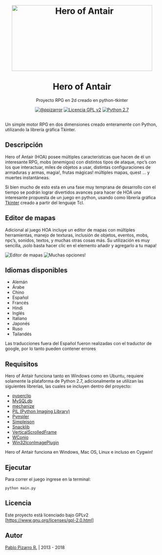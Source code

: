 <h1 align="center">
  <img alt="Hero of Antair" src="https://github.com/ppizarror/Hero-of-Antair/raw/master/data/images/gui/hoa.jpg" width="460px" height="215px" />
  <br /><br />
  Hero of Antair</h1>
<p align="center">Proyecto RPG en 2d creado en python-tkinter</p>
<div align="center"><a href="https://ppizarror.com"><img alt="@ppizarror" src="https://res.ppizarror.com/badges/autor.svg" /></a>
<a href="https://www.gnu.org/licenses/gpl-2.0.html/"><img alt="Licencia GPL v2" src="https://res.ppizarror.com/badges/licenciagpl2.svg" /></a>
<a href="https://www.python.org/downloads/"><img alt="Python 2.7" src="https://res.ppizarror.com/badges/python27.svg" /></a>
</div><br />

Un simple motor RPG en dos dimensiones creado enteramente con Python, utilizando la librería gráfica Tkinter.

## Descripción

Hero of Antair (HOA) posee múltiples características que hacen de él un interesante RPG, mobs (enemigos) con distintos tipos de ataque, npc’s con los que interactuar, miles de objetos a usar, distintas configuraciones de armaduras y armas, magia!, frutas mágicas! múltiples mapas, quest … y muertes instantáneas.

Si bien mucho de esto esta en una fase muy temprana de desarrollo con el tiempo se podrán lograr divertidos avances para hacer de HOA una interesante propuesta de un juego en python, usando como librería gráfica [Tkinter][1] creado a partir del lenguaje Tcl.

## Editor de mapas

Adicional al juego HOA incluye un editor de mapas con múltiples herramientas, manejo de texturas, inclusión de objetos, eventos, mobs, npc’s, sonidos, textos, y muchas otras cosas más.
Su utilización es muy sencilla, ¡solo basta hacer clic en el elemento añadir y agregarlo a tu mapa!

![][image-2]
![][image-3]

## Idiomas disponibles

- Alemán
- Árabe
- Chino
- Español
- Francés
- Hindi
- Inglés
- Italiano
- Japonés
- Ruso
- Tailandés

Las traducciones fuera del Español fueron realizadas con el traductor de google, por lo tanto pueden contener errores

## Requisitos

Hero of Antair funciona tanto en Windows como en Ubuntu, requiere solamente la plataforma de Python 2.7, adicionalmente se utilizan las siguientes librerías, las cuales se incluyen dentro del proyecto:

- [pyperclip][2]
- [MySQLdb][3]
- [mechanize][4]
- [PIL (Python Imaging Library)][5]
- [Pympler][6]
- [Simplejson][7]
- [Snacklib][8]
- [VerticalScrolledFrame][9]
- [WConio][10]
- [Win32IconImagePlugin][11]

Hero of Antair funciona en Windows, Mac OS, Linux e incluso en Cygwin!

## Ejecutar

Para correr el juego ingrese en la terminal:

```python main.py```

## Licencia

Este proyecto está licenciado bajo GPLv2 [https://www.gnu.org/licenses/gpl-2.0.html]

[1]: https://docs.python.org/2/library/tkinter.html
[2]: https://pypi.python.org/pypi/pyperclip
[3]: http://mysql-python.sourceforge.net/MySQLdb.html
[4]: https://pypi.python.org/pypi/mechanize/
[5]: https://pypi.python.org/pypi/PIL
[6]: https://pypi.python.org/pypi/Pympler
[7]: https://pypi.python.org/pypi/simplejson/
[8]: http://www.speech.kth.se/snack/
[9]: http://tkinter.unpythonic.net/wiki/VerticalScrolledFrame
[10]: http://newcenturycomputers.net/projects/wconio.html
[11]: https://code.google.com/p/casadebender/wiki/Win32IconImagePlugin

[image-1]: https://res.ppizarror.com/images/hoa/captura1.png "Una ventana cualquiera"
[image-2]: https://res.ppizarror.com/images/hoa/editor1.png "Editor de mapas"
[image-3]: https://res.ppizarror.com/images/hoa/editor2.png "Muchas opciones!"


## Autor
<a href="https://ppizarror.com" title="ppizarror">Pablo Pizarro R.</a> | 2013 - 2018
